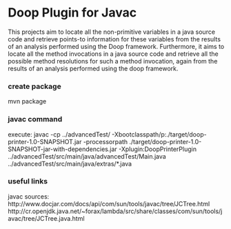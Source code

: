 <h1>Doop Plugin for Javac</h1>
This projects aim to locate all the non-primitive variables in a java source code and retrieve points-to information for these variables from the results of an analysis performed using the Doop framework. Furthermore, it aims to locate all the method invocations in a java source code and retrieve all the possible method resolutions for such a method invocation, again from the results of an analysis performed using the doop framework.

<h3>create package</h3>
mvn package

<h3>javac command</h3>
execute:
javac -cp ../advancedTest/ -Xbootclasspath/p:./target/doop-printer-1.0-SNAPSHOT.jar -processorpath ./target/doop-printer-1.0-SNAPSHOT-jar-with-dependencies.jar -Xplugin:DoopPrinterPlugin  ../advancedTest/src/main/java/advancedTest/Main.java ../advancedTest/src/main/java/extras/*.java

<h3>useful links</h3>
javac sources:
http://www.docjar.com/docs/api/com/sun/tools/javac/tree/JCTree.html
http://cr.openjdk.java.net/~forax/lambda/src/share/classes/com/sun/tools/javac/tree/JCTree.java.html

